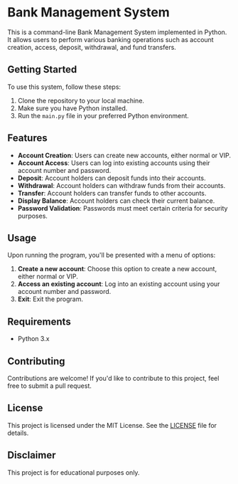 # Bank Management System

This is a command-line Bank Management System implemented in Python. It allows users to perform various banking operations such as account creation, access, deposit, withdrawal, and fund transfers.

## Getting Started

To use this system, follow these steps:

1. Clone the repository to your local machine.
2. Make sure you have Python installed.
3. Run the `main.py` file in your preferred Python environment.

## Features

- **Account Creation**: Users can create new accounts, either normal or VIP.
- **Account Access**: Users can log into existing accounts using their account number and password.
- **Deposit**: Account holders can deposit funds into their accounts.
- **Withdrawal**: Account holders can withdraw funds from their accounts.
- **Transfer**: Account holders can transfer funds to other accounts.
- **Display Balance**: Account holders can check their current balance.
- **Password Validation**: Passwords must meet certain criteria for security purposes.

## Usage

Upon running the program, you'll be presented with a menu of options:

1. **Create a new account**: Choose this option to create a new account, either normal or VIP.
2. **Access an existing account**: Log into an existing account using your account number and password.
3. **Exit**: Exit the program.

## Requirements

- Python 3.x

## Contributing

Contributions are welcome! If you'd like to contribute to this project, feel free to submit a pull request.

## License

This project is licensed under the MIT License. See the [LICENSE](LICENSE) file for details.

## Disclaimer

This project is for educational purposes only.

